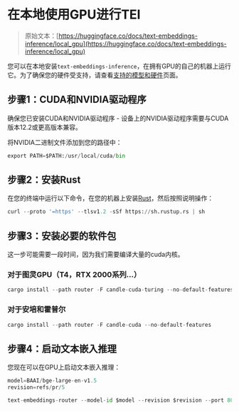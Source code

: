 # 在本地使用GPU进行TEI

> 原始文本：[https://huggingface.co/docs/text-embeddings-inference/local_gpu](https://huggingface.co/docs/text-embeddings-inference/local_gpu)

您可以在本地安装`text-embeddings-inference`，在拥有GPU的自己的机器上运行它。为了确保您的硬件受支持，请查看[支持的模型和硬件](supported_models)页面。

## 步骤1：CUDA和NVIDIA驱动程序

确保您已安装CUDA和NVIDIA驱动程序 - 设备上的NVIDIA驱动程序需要与CUDA版本12.2或更高版本兼容。

将NVIDIA二进制文件添加到您的路径中：

```py
export PATH=$PATH:/usr/local/cuda/bin
```

## 步骤2：安装Rust

在您的终端中运行以下命令，在您的机器上安装[Rust]([https://rustup.rs/](https://rustup.rs/))，然后按照说明操作：

```py
curl --proto '=https' --tlsv1.2 -sSf https://sh.rustup.rs | sh
```

## 步骤3：安装必要的软件包

这一步可能需要一段时间，因为我们需要编译大量的cuda内核。

### 对于图灵GPU（T4，RTX 2000系列...）

```py
cargo install --path router -F candle-cuda-turing --no-default-features
```

### 对于安培和霍普尔

```py
cargo install --path router -F candle-cuda --no-default-features
```

## 步骤4：启动文本嵌入推理

您现在可以在GPU上启动文本嵌入推理：

```py
model=BAAI/bge-large-en-v1.5
revision=refs/pr/5

text-embeddings-router --model-id $model --revision $revision --port 8080
```
